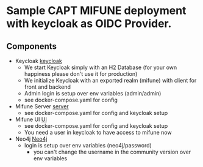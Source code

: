 # Sample CAPT MIFUNE deployment with keycloak as OIDC Provider.

## Components
- Keycloak [keycloak](http://localhost:8888)
  - We start Keycloak simply with an H2 Database (for your own happiness please don't use it for production)
  - We initialize Keycloak with an exported realm (mifune) with client for front and backend
  - Admin login is setup over env variables (admin/admin)
  - see docker-compose.yaml for config
- Mifune Server [server](localhost:8081)
  - see docker-compose.yaml for config and keycloak setup
- Mifune UI [UI](localhost:8080)
  - see docker-compose.yaml for config and keycloak setup
  - You need a user in keycloak to have access to mifune now
- Neo4j [Neo4j](localhost:7474)
  - login is setup over env variables (neo4j/password)
    - you can't change the username in the community version over env variables 
  